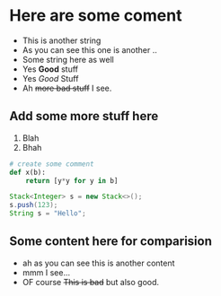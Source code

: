 <!-- | {"a": 2, "b": 6, "c": 2.6, "reps": 2, "last": 1591825700, "next": 1592344100, "pastq": "54", "algo": "sm2", "sbx": "v1"} | -->
<!-- [[FRONT]] -->
# Here are some coment
* This is another string
* As you can see this one is another ..
* Some string here as well
* Yes **Good** stuff
* Yes *Good* Stuff
* Ah ~~more bad stuff~~ I see.


## Add some more stuff here
1. Blah
2. Bhah

```python
# create some comment
def x(b):
	return [y*y for y in b]
```

```java
Stack<Integer> s = new Stack<>();
s.push(123);
String s = "Hello";
```
<!-- [[BACK]] -->
## Some content here for comparision
* ah as you can see this is another content
* mmm I see...
* OF course ~~This is bad~~ but also good.

